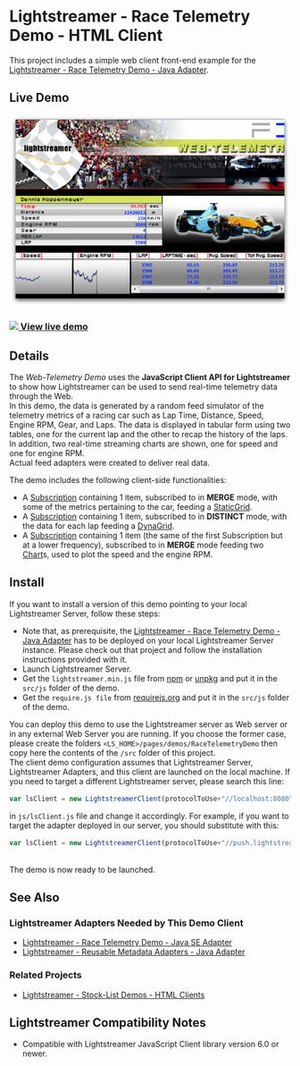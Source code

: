 # Lightstreamer - Race Telemetry Demo - HTML Client

<!-- START DESCRIPTION lightstreamer-example-racetelemetry-client-javascript -->

This project includes a simple web client front-end example for the [Lightstreamer - Race Telemetry Demo - Java Adapter](https://github.com/Lightstreamer/Lightstreamer-example-RaceTelemetry-adapter-java).

## Live Demo
[![screenshot](screen_telemetry_large.png)](https://demos.lightstreamer.com/WebTelemetryDemo/)<br>
### [![](http://demos.lightstreamer.com/site/img/play.png) View live demo](https://demos.lightstreamer.com/WebTelemetryDemo/)

## Details

The *Web-Telemetry Demo* uses the <b>JavaScript Client API for Lightstreamer</b> to show how Lightstreamer can be used to send real-time telemetry data through the Web.<br>
In this demo, the data is generated by a random feed simulator of the telemetry metrics of a racing car such as Lap Time, Distance, Speed, Engine RPM, Gear, and Laps. The data is displayed in tabular form using two tables, one for the current lap and the other to recap the history of the laps. In addition, two real-time streaming charts are shown, one for speed and one for engine RPM.<br>
Actual feed adapters were created to deliver real data.<br>

The demo includes the following client-side functionalities:
* A [Subscription](https://lightstreamer.com/api/ls-web-client/latest/Subscription.html) containing 1 item, subscribed to in <b>MERGE</b> mode, with some of the metrics pertaining to the car, feeding a [StaticGrid](https://lightstreamer.com/api/ls-web-client/latest/StaticGrid.html).
* A [Subscription](https://lightstreamer.com/api/ls-web-client/latest/Subscription.html) containing 1 item, subscribed to in <b>DISTINCT</b> mode, with the data for each lap feeding a [DynaGrid](https://lightstreamer.com/api/ls-web-client/latest/DynaGrid.html).
* A [Subscription](https://lightstreamer.com/api/ls-web-client/latest/Subscription.html) containing 1 item (the same of the first Subscription but at a lower frequency), subscribed to in <b>MERGE</b> mode feeding two [Chart](https://lightstreamer.com/api/ls-web-client/latest/Chart.html)s, used to plot the speed and the engine RPM.

<!-- END DESCRIPTION lightstreamer-example-racetelemetry-client-javascript -->

## Install

If you want to install a version of this demo pointing to your local Lightstreamer Server, follow these steps:

* Note that, as prerequisite, the [Lightstreamer - Race Telemetry Demo - Java Adapter](https://github.com/Lightstreamer/Lightstreamer-example-RaceTelemetry-adapter-java)  has to be deployed on your local Lightstreamer Server instance. Please check out that project and follow the installation instructions provided with it.
* Launch Lightstreamer Server.
* Get the `lightstreamer.min.js` file from [npm](https://www.npmjs.com/package/lightstreamer-client-web) or [unpkg](https://unpkg.com/lightstreamer-client-web/lightstreamer.min.js) and put it in the `src/js` folder of the demo.
* Get the `require.js file` from [requirejs.org](http://requirejs.org/docs/download.html) and put it in the `src/js` folder of the demo.

You can deploy this demo to use the Lightstreamer server as Web server or in any external Web Server you are running. 
If you choose the former case, please create the folders `<LS_HOME>/pages/demos/RaceTelemetryDemo` then copy here the contents of the `/src` folder of this project.<br>
The client demo configuration assumes that Lightstreamer Server, Lightstreamer Adapters, and this client are launched on the local machine. If you need to target a different Lightstreamer server, please search this line:
```js
var lsClient = new LightstreamerClient(protocolToUse+"//localhost:8080","F1Telemetry");
```
in `js/lsClient.js` file and change it accordingly. For example, if you want to target the adapter deployed in our server, you should substitute with this:
```js
var lsClient = new LightstreamerClient(protocolToUse+"//push.lightstreamer.com","F1Telemetry");
```
<br>
The demo is now ready to be launched.

## See Also

### Lightstreamer Adapters Needed by This Demo Client

<!-- START RELATED_ENTRIES -->
* [Lightstreamer - Race Telemetry Demo - Java SE  Adapter](https://github.com/Lightstreamer/Lightstreamer-example-RaceTelemetry-adapter-java)
* [Lightstreamer - Reusable Metadata Adapters - Java Adapter](https://github.com/Lightstreamer/Lightstreamer-example-ReusableMetadata-adapter-java)

<!-- END RELATED_ENTRIES -->

### Related Projects

* [Lightstreamer - Stock-List Demos - HTML Clients](https://github.com/Lightstreamer/Lightstreamer-example-StockList-client-javascript)

## Lightstreamer Compatibility Notes

* Compatible with Lightstreamer JavaScript Client library version 6.0 or newer.
